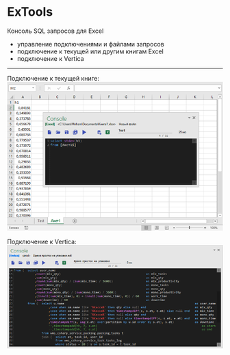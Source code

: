 # ExTools
Консоль SQL запросов для Excel
- управление подключениями и файлами запросов
- подключение к текущей или другим книгам Excel
- подключение к Vertica

---
Подключение к текущей книге:
<img src="./images/overview.png" >

Подключение к Vertica:
<img src="./images/vertica.png" >
